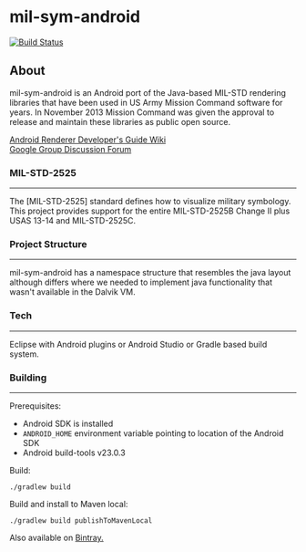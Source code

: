 # mil-sym-android
[![Build Status](https://travis-ci.org/missioncommand/mil-sym-android.svg?branch=master)](https://travis-ci.org/missioncommand/mil-sym-android)

## About

mil-sym-android is an Android port of the Java-based MIL-STD rendering libraries that have been used in US Army Mission Command software for years.  In November 2013 Mission Command was given the approval to release and maintain these libraries as public open source.  

[Android Renderer Developer's Guide Wiki](https://github.com/missioncommand/mil-sym-android/wiki)  
[Google Group Discussion Forum](https://groups.google.com/forum/#!forum/mission-command-milstd-renderer)  

### MIL-STD-2525
---
The [MIL-STD-2525] standard defines how to visualize military symbology.  This project provides support for the entire MIL-STD-2525B Change II plus USAS 13-14 and MIL-STD-2525C.  

### Project Structure
---
mil-sym-android has a namespace structure that resembles the java layout although differs where we needed to implement java functionality that wasn't available in the Dalvik VM.


### Tech
---

Eclipse with Android plugins
or
Android Studio
or
Gradle based build system.  


### Building
---

Prerequisites:
* Android SDK is installed
* ```ANDROID_HOME``` environment variable pointing to location of the Android SDK
* Android build-tools v23.0.3

Build:
````
./gradlew build
````

Build and install to Maven local:
````
./gradlew build publishToMavenLocal
````
  
Also available on [Bintray.](https://bintray.com/missioncommand/maven/mil-sym-android)